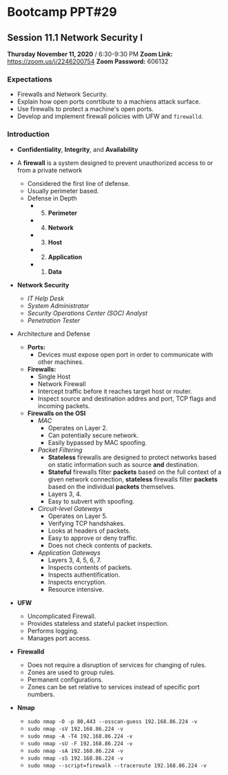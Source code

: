 # Bootcamp PPT#29
## Session 11.1 Network Security I
**Thursday November 11, 2020** / 6:30-9:30 PM
**Zoom Link:** https://zoom.us/j/2246200754 
**Zoom Password:** 606132

### Expectations

- Firewalls and Network Security.
- Explain how open ports conrtibute to a machiens attack surface.
- Use firewalls to protect a machine's open ports.
- Develop and implement firewall policies with UFW and `firewalld`.

### Introduction

- **Confidentiality**, **Integrity**, and **Availability**
- A **firewall** is a system designed to prevent unauthorized access to or from a private network
  - Considered the first line of defense.
  - Usually perimeter based.
  - Defense in Depth
    - 5. **Perimeter**
    - 4. **Network**
    - 3. **Host**
    - 2. **Application**
    - 1. **Data**

- **Network Security**
  - *IT Help Desk*
  - *System Administrator* 
  - *Security Operations Center (SOC) Analyst*
  - *Penetration Tester*
- Architecture and Defense
  - **Ports:**
    - Devices must expose open port in order to communicate with other machines.
  - **Firewalls:**
    - Single Host
    - Network Firewall
    - Intercept traffic before it reaches target host or router.
    - Inspect source and destination addres and port, TCP flags and incoming packets.
  - **Firewalls on the OSI**
    - *MAC*
      - Operates on Layer 2.
      - Can potentially secure network.
      - Easily bypassed by MAC spoofing.
    - *Packet Filtering*
      - **Stateless** firewalls are designed to protect networks based on static information such as source **and** destination. 
      - **Stateful** firewalls filter **packets** based on the full context of a given network connection, **stateless** firewalls filter **packets** based on the individual **packets** themselves.
      - Layers 3, 4.
      - Easy to subvert with spoofing.
    - *Circuit-level Gateways*
      - Operates on Layer 5.
      - Verifying TCP handshakes.
      - Looks at headers of packets.
      - Easy to approve or deny traffic.
      - Does not check contents of packets.
    - *Application Gateways*
      - Layers 3, 4, 5, 6, 7.
      - Inspects contents of packets.
      - Inspects authentification.
      - Inspects encryption.
      - Resource intensive.
- **UFW**
  - Uncomplicated Firewall.
  - Provides stateless and stateful packet inspection.
  - Performs logging.
  - Manages port access.

- **Firewalld**
  - Does not require a disruption of services for changing of rules.
  - Zones are used to group rules.
  - Permanent configurations.
  - Zones can be set relative to services instead of specific port numbers.
- **Nmap**
  - `sudo nmap -O -p 80,443 --osscan-guess 192.168.86.224 -v`
  - `sudo nmap -sV 192.168.86.224 -v` 
  - `sudo nmap -A -T4 192.168.86.224 -v`
  - `sudo nmap -sU -F 192.168.86.224 -v` 
  - `sudo nmap -sA 192.168.86.224 -v`
  - `sudo nmap -sS 192.168.86.224 -v`
  - `sudo nmap --script=firewalk --traceroute 192.168.86.224 -v`
